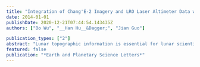 ```yaml
---
title: "Integration of Chang'E-2 Imagery and LRO Laser Altimeter Data with a Combined Block Adjustment for Precision Lunar Topographic Modeling"
date: 2014-01-01
publishDate: 2020-12-21T07:44:54.143435Z
authors: ["Bo Wu", "__Han Hu__&Dagger;", "Jian Guo"]

publication_types: ["2"]
abstract: "Lunar topographic information is essential for lunar scientific investigations and exploration missions. Lunar orbiter imagery and laser altimeter data are two major data sources for lunar topographic modeling. Most previous studies have processed the imagery and laser altimeter data separately for lunar topographic modeling, and there are usually inconsistencies between the derived lunar topographic models. This paper presents a novel combined block adjustment approach to integrate multiple strips of the Chinese Chang'E-2 imagery and NASA's Lunar Reconnaissance Orbiter (LRO) Laser Altimeter (LOLA) data for precision lunar topographic modeling. The participants of the combined block adjustment include the orientation parameters of the Chang'E-2 images, the intra-strip tie points derived from the Chang'E-2 stereo images of the same orbit, the inter-strip tie points derived from the overlapping area of two neighbor Chang'E-2 image strips, and the LOLA points. Two constraints are incorporated into the combined block adjustment including a local surface constraint and an orbit height constraint, which are specifically designed to remedy the large inconsistencies between the Chang'E-2 and LOLA data sets. The output of the combined block adjustment is the improved orientation parameters of the Chang'E-2 images and ground coordinates of the LOLA points, from which precision lunar topographic models can be generated. The performance of the developed approach was evaluated using the Chang'E-2 imagery and LOLA data in the Sinus Iridum area and the Apollo 15 landing area. The experimental results revealed that the mean absolute image residuals between the Chang'E-2 image strips were drastically reduced from tens of pixels before the adjustment to sub-pixel level after adjustment. Digital elevation models (DEMs) with 20 m resolution were generated using the Chang'E-2 imagery after the combined block adjustment. Comparison of the Chang'E-2 DEM with the LOLA DEM showed a good level of consistency. The developed combined block adjustment approach is of significance for the full comparative and synergistic use of lunar topographic data sets from different sensors and different missions."
featured: false
publication: "*Earth and Planetary Science Letters*"
---
```



